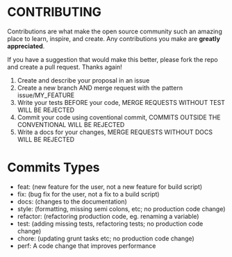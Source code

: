 # CONTRIBUTING


Contributions are what make the open source community such an amazing place to learn, inspire, and create. Any contributions you make are **greatly appreciated**.

If you have a suggestion that would make this better, please fork the repo and create a pull request. Thanks again!

1. Create and describe your proposal in an issue
2. Create a new branch AND merge request with the pattern issue/MY_FEATURE
3. Write your tests BEFORE your code, MERGE REQUESTS WITHOUT TEST WILL BE REJECTED
4. Commit your code using coventional commit, COMMITS OUTSIDE THE CONVENTIONAL WILL BE REJECTED
5. Write a docs for your changes, MERGE REQUESTS WITHOUT DOCS WILL BE REJECTED

# Commits Types

- feat: (new feature for the user, not a new feature for build script)
- fix: (bug fix for the user, not a fix to a build script)
- docs: (changes to the documentation)
- style: (formatting, missing semi colons, etc; no production code change)
- refactor: (refactoring production code, eg. renaming a variable)
- test: (adding missing tests, refactoring tests; no production code change)
- chore: (updating grunt tasks etc; no production code change)
- perf: A code change that improves performance

